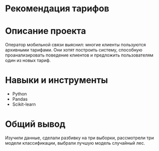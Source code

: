 # Рекомендация тарифов
# Описание проекта
Оператор мобильной связи выяснил: многие клиенты пользуются архивными тарифами. Они хотят построить систему, способную проанализировать поведение клиентов и предложить пользователям один из новых тариф.
# Навыки и инструменты
- Python
- Pandas
- Scikit-learn
# Общий вывод
Изучили данные, сделали разбивку на три выборки, рассмотрели три модели классификации, выбрали лучшую модель случайный лес.
